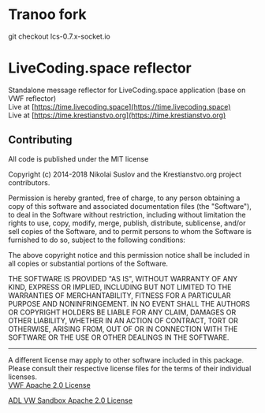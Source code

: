 # Tranoo fork

git checkout lcs-0.7.x-socket.io


# LiveCoding.space reflector

Standalone message reflector for LiveCoding.space application (base on VWF reflector)  
Live at [https://time.livecoding.space](https://time.livecoding.space)  
Live at [https://time.krestianstvo.org](https://time.krestianstvo.org)

## Contributing

All code is published under the MIT license

Copyright (c) 2014-2018 Nikolai Suslov and the Krestianstvo.org project contributors.

Permission is hereby granted, free of charge, to any person obtaining a copy
of this software and associated documentation files (the "Software"), to deal
in the Software without restriction, including without limitation the rights
to use, copy, modify, merge, publish, distribute, sublicense, and/or sell
copies of the Software, and to permit persons to whom the Software is
furnished to do so, subject to the following conditions:

The above copyright notice and this permission notice shall be included in all
copies or substantial portions of the Software.

THE SOFTWARE IS PROVIDED "AS IS", WITHOUT WARRANTY OF ANY KIND, EXPRESS OR
IMPLIED, INCLUDING BUT NOT LIMITED TO THE WARRANTIES OF MERCHANTABILITY,
FITNESS FOR A PARTICULAR PURPOSE AND NONINFRINGEMENT. IN NO EVENT SHALL THE
AUTHORS OR COPYRIGHT HOLDERS BE LIABLE FOR ANY CLAIM, DAMAGES OR OTHER
LIABILITY, WHETHER IN AN ACTION OF CONTRACT, TORT OR OTHERWISE, ARISING FROM,
OUT OF OR IN CONNECTION WITH THE SOFTWARE OR THE USE OR OTHER DEALINGS IN THE
SOFTWARE.

----

A different license may apply to other software included in this package. Please consult their respective license files for the terms of their individual licenses.   
[VWF Apache 2.0 License](https://github.com/NikolaySuslov/lcs-reflector/blob/master/licenses/LICENSE_VWF.md)  
  
[ADL VW Sandbox Apache 2.0 License](https://github.com/NikolaySuslov/lcs-reflector/blob/master/licenses/LICENSE_ADL_Sandbox.md)
